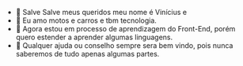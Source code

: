 - 👋 Salve Salve meus queridos meu nome é Vinícius e
- 👀 Eu amo motos e carros e tbm tecnologia.
- 🌱 Agora estou em processo de aprendizagem do Front-End, porém quero estender a aprender algumas linguagens.
- 💞️ Qualquer ajuda ou conselho sempre sera bem vindo, pois nunca saberemos de tudo apenas algumas partes.


<!---
Vinioliver07/Vinioliver07 is a ✨ special ✨ repository because its `README.md` (this file) appears on your GitHub profile.
You can click the Preview link to take a look at your changes.
--->
